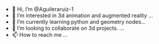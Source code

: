 - 👋 Hi, I’m @Aguileraruiz-1
- 👀 I’m interested in 3d animation and augmented reality ...
- 🌱 I’m currently learning python and geometry nodes...
- 💞️ I’m looking to collaborate on 3d projects. ...
- 📫 How to reach me ...

<!---
Aguileraruiz-1/Aguileraruiz-1 is a ✨ special ✨ repository because its `README.md` (this file) appears on your GitHub profile.
You can click the Preview link to take a look at your changes.
--->
